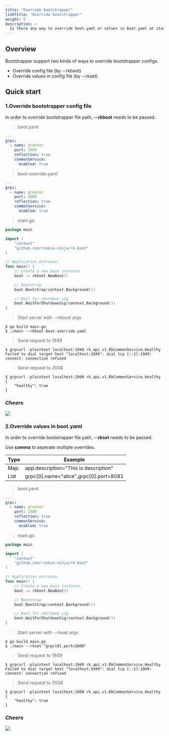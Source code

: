 ```yaml
---
title: "Override bootstrapper"
linkTitle: "Override bootstrapper"
weight: 9
description: >
  Is there any way to override boot.yaml or values in boot.yaml at start time?
---
```


## Overview
Bootstrapper support two kinds of ways to override bootstrapper configs.
- Override config file (by --rkboot)
- Override values in config file (by --rkset)

## Quick start
### 1.Override bootstrapper config file
In order to override bootstrapper file path, **--rkboot** needs to be passed.

> boot.yaml
```yaml
---
grpc:
  - name: greeter
    port: 1949
    reflection: true
    commonService:
      enabled: true
```

> boot-override.yaml
```yaml
---
grpc:
  - name: greeter
    port: 2008
    reflection: true
    commonService:
      enabled: true
```

> main.go
```go
package main

import (
	"context"
	"github.com/rookie-ninja/rk-boot"
)

// Application entrance.
func main() {
	// Create a new boot instance.
	boot := rkboot.NewBoot()

	// Bootstrap
	boot.Bootstrap(context.Background())

	// Wait for shutdown sig
	boot.WaitForShutdownSig(context.Background())
}
```

> Start server with --rkboot args
```shell script
$ go build main.go
$ ./main --rkboot boot-override.yaml
```

> Send request to 1949
```shell script
$ grpcurl -plaintext localhost:1949 rk.api.v1.RkCommonService.Healthy
Failed to dial target host "localhost:1949": dial tcp [::1]:1949: connect: connection refused
```

> Send request to 2008
```shell script
$ grpcurl -plaintext localhost:2008 rk.api.v1.RkCommonService.Healthy
{
    "healthy": true
}
```

### _**Cheers**_
![](/bootstrapper/user-guide/cheers.png)

### 2.Override values in boot.yaml
In order to override bootstrapper file path, **--rkset** needs to be passed.

Use **comma** to seperate multiple overrides.

| Type | Example |
| ---- | ---- |
| Map | app.description="This is description" |
| List | grpc[0].name="alice",grpc[0].port=8081 |

> boot.yaml
```yaml
---
grpc:
  - name: greeter
    port: 1949
    reflection: true
    commonService:
      enabled: true
```

> main.go
```go
package main

import (
	"context"
	"github.com/rookie-ninja/rk-boot"
)

// Application entrance.
func main() {
	// Create a new boot instance.
	boot := rkboot.NewBoot()

	// Bootstrap
	boot.Bootstrap(context.Background())

	// Wait for shutdown sig
	boot.WaitForShutdownSig(context.Background())
}
```

> Start server with --rkset args
```shell script
$ go build main.go
$ ./main --rkset "grpc[0].port=2008"
```

> Send request to 1949
```shell script
$ grpcurl -plaintext localhost:1949 rk.api.v1.RkCommonService.Healthy
Failed to dial target host "localhost:1949": dial tcp [::1]:1949: connect: connection refused
```

> Send request to 2008
```shell script
$ grpcurl -plaintext localhost:2008 rk.api.v1.RkCommonService.Healthy
{
    "healthy": true
}
```

### _**Cheers**_
![](/bootstrapper/user-guide/cheers.png)